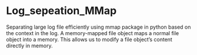 # Log_sepeation_MMap
Separating large log file efficiently using mmap package in python based on the context in the log.
A memory-mapped file object maps a normal file object into a memory. This allows us to modify a file object’s content directly in memory.
